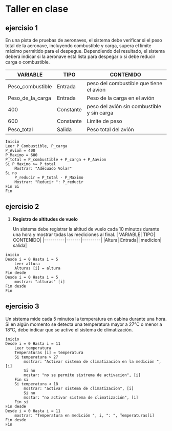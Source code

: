 # Taller en clase

## ejercisio 1
En una pista de pruebas de aeronaves, el sistema debe verificar si el peso total de la aeronave, incluyendo combustible y carga, supera el límite máximo permitido para el despegue. Dependiendo del resultado, el sistema deberá indicar si la aeronave está lista para despegar o si debe reducir carga o combustible.

| VARIABLE| TIPO| CONTENIDO|
|----------|-------|---------|
|Peso_combustible| Entrada| peso del combustible que tiene el avion|
|Peso_de_la_carga| Entrada| Peso de la carga en el avión|
|400 | Constante| peso del avión sin combustible y sin carga|
|600 | Constante| Límite de peso|
|Peso_total| Salida| Peso total del avión| 
```
Inicio
Leer P_Combustible, P_carga
P_Avion = 400
P_Maximo = 600
P_total = P_combustible + P_carga + P_Aavion
Si P_Maximo >= P_total
    Mostrar: "Adecuado Volar"
Si no 
    P_reducir = P_total - P_Maximo
    Mostrar: "Reducir ": P_reducir
Fin Si
Fin 
```
## ejercisio 2

1. **Registro de altitudes de vuelo**
    
    Un sistema debe registrar la altitud de vuelo cada 10 minutos durante una hora y mostrar todas las mediciones al final.
| VARIABLE| TIPO| CONTENIDO|
|----------|-------|---------|
|Altura| Entrada|
|medicion| salida|
```
inicio
Desde i = 0 Hasta i = 5
    Leer altura
    Alturas [i] = altura
Fin desde
Desde i = 0 Hasta i = 5
    mostrar: "alturas" [i]
Fin desde
Fin
``` 

## ejercisio 3
Un sistema mide cada 5 minutos la temperatura en cabina durante una hora. Si en algún momento se detecta una temperatura mayor a 27°C o menor a 18°C, debe indicar que se active el sistema de climatización.

```
inicio
Desde i = 0 Hasta i = 11
    Leer temperatura
    Temperaturas [i] = temperatura
    Si temperatura > 27 
        mostrar: "Activar sistema de climatización en la medición ", [i]
        Si no
        mostar: "no se permite sistrema de activacion", [i]
    Fin si
    Si temperatura < 18
        mostrar: "activar sistema de climatizacion", [i]
        Si no
        mostar: "no activar sistema de climatización", [i]
    Fin si 
Fin desde
Desde i = 0 Hasta i = 11
    mostrar: "Temperatura en medición ", i, ": ", Temperaturas[i]
Fin desde
Fin
```
 




